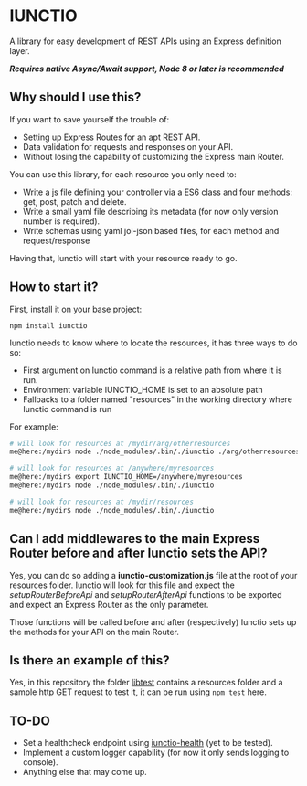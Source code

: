 # IUNCTIO
A library for easy development of REST APIs using an Express definition layer.

***Requires native Async/Await support, Node 8 or later is recommended***

## Why should I use this?
If you want to save yourself the trouble of:
- Setting up Express Routes for an apt REST API.
- Data validation for requests and responses on your API.
- Without losing the capability of customizing the Express main Router.

You can use this library, for each resource you only need to:

- Write a js file defining your controller via a ES6 class and four methods: get, post, patch and delete.
- Write a small yaml file describing its metadata (for now only version number is required).
- Write schemas using yaml joi-json based files, for each method and request/response

Having that, Iunctio will start with your resource ready to go.

## How to start it?
First, install it on your base project:

```
npm install iunctio
```

Iunctio needs to know where to locate the resources, it has three ways to do so:

- First argument on Iunctio command is a relative path from where it is run.
- Environment variable IUNCTIO_HOME is set to an absolute path
- Fallbacks to a folder named "resources" in the working directory where Iunctio command is run

For example:

```bash
# will look for resources at /mydir/arg/otherresources
me@here:/mydir$ node ./node_modules/.bin/./iunctio ./arg/otherresources

# will look for resources at /anywhere/myresources
me@here:/mydir$ export IUNCTIO_HOME=/anywhere/myresources
me@here:/mydir$ node ./node_modules/.bin/./iunctio

# will look for resources at /mydir/resources
me@here:/mydir$ node ./node_modules/.bin/./iunctio
```

## Can I add middlewares to the main Express Router before and after Iunctio sets the API?
Yes, you can do so adding a **iunctio-customization.js** file at the root of your resources folder. Iunctio will look for this file and expect the *setupRouterBeforeApi* and *setupRouterAfterApi* functions to be exported and expect an Express Router as the only parameter.

Those functions will be called before and after (respectively) Iunctio sets up the methods for your API on the main Router.

## Is there an example of this?
Yes, in this repository the folder [libtest](libtest) contains a resources folder and a sample http GET request to test it, it can be run using `npm test` here.

## TO-DO

- Set a healthcheck endpoint using [iunctio-health](https://github.com/arthmoeros/iunctio-health) (yet to be tested).
- Implement a custom logger capability (for now it only sends logging to console).
- Anything else that may come up.